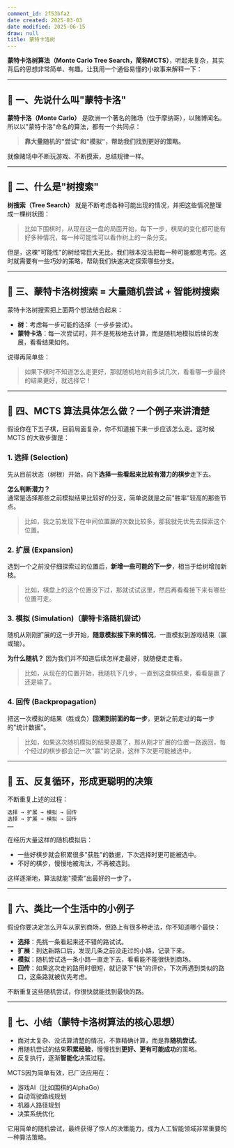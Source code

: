 ```yaml
---
comment_id: 2f53bfa2
date created: 2025-03-03
date modified: 2025-06-15
draw: null
title: 蒙特卡洛树
---
```

**蒙特卡洛树算法（Monte Carlo Tree Search，简称MCTS）**，听起来复杂，其实背后的思想非常简单、有趣。让我用一个通俗易懂的小故事来解释一下：

---

## 🌳 一、先说什么叫"蒙特卡洛"

**蒙特卡洛（Monte Carlo）** 是欧洲一个著名的赌场（位于摩纳哥），以赌博闻名。所以以"蒙特卡洛"命名的算法，都有一个共同点：

> **靠大量随机的"尝试"和"模拟"，帮助我们找到更好的策略。**

就像赌场中不断玩游戏、不断摸索，总结规律一样。

---

## 🧩 二、什么是"树搜索"

**树搜索（Tree Search）** 就是不断考虑各种可能出现的情况，并把这些情况整理成一棵树状图：

> 比如下围棋时，从现在这一盘的局面开始，每下一步，棋局的变化都可能有好多种情况，每一种可能性可以看作树上的一条分支。

但是，这棵"可能性"的树经常巨大无比，我们根本没法把每一种可能都思考完。这时就需要有一些巧妙的策略，帮助我们快速决定探索哪些分支。

---

## 🎲 三、蒙特卡洛树搜索 = 大量随机尝试 + 智能树搜索

蒙特卡洛树搜索把上面两个想法结合起来：

- **树**：考虑每一步可能的选择（一步步尝试）。
- **蒙特卡洛**：每一次尝试时，并不是死板地去计算，而是随机地模拟后续的发展，看看结果如何。

说得再简单些：

> 如果下棋时不知道怎么走更好，那就随机地向前多试几次，看看哪一步最终的结果更好，就选择它！

---

## 🎯 四、MCTS 算法具体怎么做？一个例子来讲清楚

假设你在下五子棋，目前局面复杂，你不知道接下来一步应该怎么走。这时候 MCTS 的大致步骤是：

### **1. 选择 (Selection)**

先从目前状态（树根）开始，向下**选择一些看起来比较有潜力的棋步**走下去。

**怎么判断潜力？**  
通常是选择那些之前模拟结果比较好的分支，简单说就是之前"胜率"较高的那些节点。

> 比如，我之前发现下在中间位置赢的次数比较多，那我就先优先去探索这个位置。

### **2. 扩展 (Expansion)**

选到一个之前没仔细探索过的位置后，**新增一些可能的下一步**，相当于给树增加新枝。

> 比如，棋盘上的这个位置没下过，那就试试这里，然后再看看接下来有哪些位置可走。

### **3. 模拟 (Simulation)**（蒙特卡洛随机尝试）

随机从刚刚扩展的这一步开始，**随意模拟接下来的情况**，一直模拟到游戏结束（赢或输）。

**为什么随机？** 因为我们并不知道后续怎样走最好，就随便走走看。

> 比如，从现在的位置开始，我随机下几步，一直到这盘棋结束，看看是赢了还是输了。

### **4. 回传 (Backpropagation)**

把这一次模拟的结果（胜或负）**回溯到前面的每一步**，更新之前走过的每一步的"统计数据"。

> 比如，如果这次随机模拟的结果是赢了，那从刚才扩展的位置一路返回，每个经过的棋步都会记一次"赢"的记录，这样下次更可能被选中。

---

## 🔄 五、反复循环，形成更聪明的决策

不断重复上述的过程：

```Java
选择 → 扩展 → 模拟 → 回传
选择 → 扩展 → 模拟 → 回传
……
```

在经历大量这样的随机模拟后：

- 一些好棋步就会积累很多"获胜"的数据，下次选择时更可能被选中。
- 不好的棋步，慢慢地被淘汰，不再被选到。

这样逐渐地，算法就能"摸索"出最好的一步了。

---

## 🚗 六、类比一个生活中的小例子

假设你要决定怎么开车从家到商场，但路上有很多种走法，你不知道哪个最快：

- **选择**：先挑一条看起来还不错的路试试。
- **扩展**：到达新路口后，发现几条之前没走过的小路，记录下来。
- **模拟**：随机尝试选一条小路一直走下去，看看能不能很快到商场。
- **回传**：如果这次走的路用时很短，就记录下"快"的评价，下次再遇到类似的路口，这条路就被优先考虑。

不断重复这些随机尝试，你很快就能找到最快的路。

---

## 📌 七、小结（蒙特卡洛树算法的核心思想）

- 面对太复杂、没法算清楚的情况，不靠精确计算，而是靠**随机尝试**。
- 用随机尝试的结果**积累经验**，慢慢找到**更好、更有可能成功**的策略。
- 反复执行，逐渐**智能化**决策过程。

MCTS因为简单有效，已广泛应用在：

- 游戏AI（比如围棋的AlphaGo）
- 自动驾驶路线规划
- 机器人路径规划
- 决策系统优化

它用简单的随机尝试，最终获得了惊人的决策能力，成为人工智能领域非常重要的一种算法策略。
